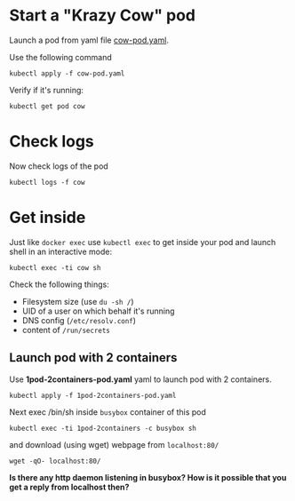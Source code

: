 # Start a "Krazy Cow" pod

Launch a pod from yaml file [cow-pod.yaml](cow-pod.yaml).

Use the following command

```
kubectl apply -f cow-pod.yaml
```

Verify if it's running:

```
kubectl get pod cow
```

# Check logs

Now check logs of the pod

```
kubectl logs -f cow
```


# Get inside

Just like ```docker exec``` use ```kubectl exec``` to get inside your pod and launch shell in an interactive mode:

```
kubectl exec -ti cow sh
```

Check the following things:

  * Filesystem size (use `du -sh /`)
  * UID of a user on which behalf it's running
  * DNS config (`/etc/resolv.conf`)
  * content of `/run/secrets`

## Launch pod with 2 containers

Use **1pod-2containers-pod.yaml** yaml to launch pod with 2 containers.

```
kubectl apply -f 1pod-2containers-pod.yaml
```

Next exec /bin/sh inside `busybox` container of this pod

```
kubectl exec -ti 1pod-2containers -c busybox sh
```

and download (using wget) webpage from `localhost:80/`

```
wget -qO- localhost:80/
```

**Is there any http daemon listening in busybox? How is it possible that you get a reply from localhost then?**
